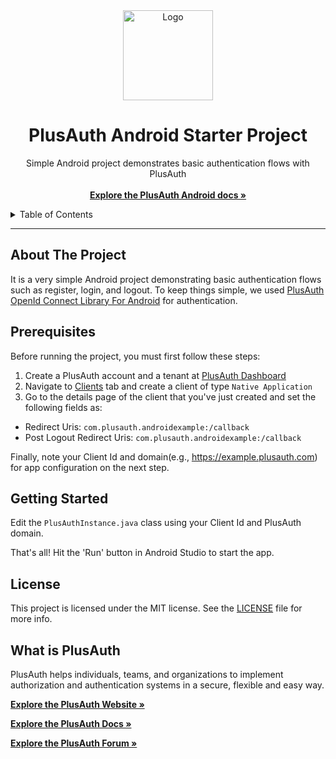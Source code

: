 <div align="center">
  <a href="https://plusauth.com/">
    <img src="https://docs.plusauth.com/favicon.png" alt="Logo" width="144">
  </a>
</div>

<h1 align="center">PlusAuth Android Starter Project</h1>

 <p align="center">
    Simple Android project demonstrates basic authentication flows with PlusAuth
    <br />
    <br />
    <a href="https://docs.plusauth.com/quickStart/native/android" target="_blank"><strong>Explore the PlusAuth Android docs »</strong></a>
</p>

<details>
  <summary>Table of Contents</summary>
    <li><a href="#about-the-project">About The Project</a></li>
    <li><a href="#prerequisites">Prerequisites</a></li>
    <li><a href="#getting-started">Getting Started</a></li>
    <li><a href="#license">License</a></li>
    <li><a href="#what-is-plusauth">What is PlusAuth</a></li>
 </ol>
</details>

---

## About The Project

It is a very simple Android project demonstrating basic authentication flows such as register, login, and logout. To keep things simple, we used [PlusAuth OpenId Connect Library For Android](https://github.com/PlusAuth/plusauth-oidc-android) for authentication.

## Prerequisites

Before running the project, you must first follow these steps:

1. Create a PlusAuth account and a tenant at [PlusAuth Dashboard](https://dashboard.plusauth.com)
2. Navigate to [Clients](https://dashboard.plusauth.com/~clients) tab and create a client of type `Native Application`
3. Go to the details page of the client that you've just created and set the following fields as:

- Redirect Uris:  `com.plusauth.androidexample:/callback`
- Post Logout Redirect Uris:  `com.plusauth.androidexample:/callback`

Finally, note your Client Id and domain(e.g., https://example.plusauth.com) for app configuration on the next step.

## Getting Started

Edit the `PlusAuthInstance.java` class using your Client Id and PlusAuth domain.

That's all! Hit the 'Run' button in Android Studio to start the app. 

## License

This project is licensed under the MIT license. See the [LICENSE](LICENSE) file for more info.


## What is PlusAuth

PlusAuth helps individuals, teams, and organizations to implement authorization and authentication systems in a secure, flexible and easy way.

<a href="https://plusauth.com/" target="_blank"><strong>Explore the PlusAuth Website »</strong></a>

<a href="https://docs.plusauth.com/" target="_blank"><strong>Explore the PlusAuth Docs »</strong></a>

<a href="https://forum.plusauth.com/" target="_blank"><strong>Explore the PlusAuth Forum »</strong></a>
